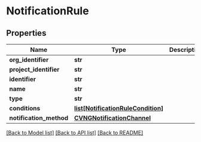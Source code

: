 # NotificationRule

## Properties
Name | Type | Description | Notes
------------ | ------------- | ------------- | -------------
**org_identifier** | **str** |  | [optional] 
**project_identifier** | **str** |  | [optional] 
**identifier** | **str** |  | 
**name** | **str** |  | 
**type** | **str** |  | 
**conditions** | [**list[NotificationRuleCondition]**](NotificationRuleCondition.md) |  | 
**notification_method** | [**CVNGNotificationChannel**](CVNGNotificationChannel.md) |  | 

[[Back to Model list]](../README.md#documentation-for-models) [[Back to API list]](../README.md#documentation-for-api-endpoints) [[Back to README]](../README.md)


